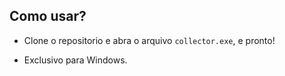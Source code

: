 ## Como usar?

- Clone o repositorio e abra o arquivo `collector.exe`, e pronto!

- Exclusivo para Windows.


